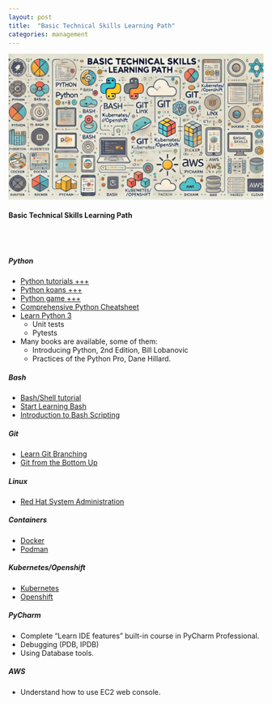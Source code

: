 ```yaml
---
layout: post
title:  "Basic Technical Skills Learning Path"
categories: management
---
```


![Basic Technical Skills Learning Path](/assets/basic-technical-skills.jpg)

#### Basic Technical Skills Learning Path
<br><br/>

##### Python
- [Python tutorials +++](https://www.youtube.com/playlist?list=PL-osiE80TeTt2d9bfVyTiXJA-UTHn6WwU)
- [Python koans +++](https://github.com/gregmalcolm/python_koans)
- [Python game +++](https://py.checkio.org/)
- [Comprehensive Python Cheatsheet](https://gto76.github.io/python-cheatsheet/)
- [Learn Python 3](https://www.codecademy.com/learn/learn-python-3)
    - Unit tests
    - Pytests
- Many books are available, some of them:
    - Introducing Python, 2nd Edition, Bill Lobanovic
    - Practices of the Python Pro, Dane Hillard.

##### Bash
- [Bash/Shell tutorial](https://www.codecademy.com/catalog/language/bash)
- [Start Learning Bash](https://linuxhandbook.com/bash/)
- [Introduction to Bash Scripting](https://github.com/bobbyiliev/introduction-to-bash-scripting)

##### Git
- [Learn Git Branching](https://learngitbranching.js.org/)
- [Git from the Bottom Up](https://jwiegley.github.io/git-from-the-bottom-up/)

##### Linux
- [Red Hat System Administration](https://www.youtube.com/watch?v=48-Cd7jipsQ&list=PLsSTa0x6YacC2jNX9iV1ukbA8g4mcTfdE)

##### Containers
- [Docker](https://www.youtube.com/watch?v=31ieHmcTUOk&list=PL4cUxeGkcC9hxjeEtdHFNYMtCpjNBm3h7)
- [Podman](https://www.youtube.com/watch?v=4wTpJqrPh7M&list=PLifqFXf0JOP6fK4P2qOBkUDYHEpHL7Ct8)

##### Kubernetes/Openshift
- [Kubernetes](https://www.youtube.com/watch?v=QJ4fODH6DXI&list=PL2We04F3Y_43dAehLMT5GxJhtk3mJtkl5)
- [Openshift](https://www.youtube.com/watch?v=ykx8gAD9vAw&list=PL2We04F3Y_43DDcvM1bAxF7YIPglrMdif)

##### PyCharm
- Complete “Learn IDE features” built-in course in PyCharm Professional.
- Debugging (PDB, IPDB)
- Using Database tools.

##### AWS
- Understand how to use EC2 web console. 
